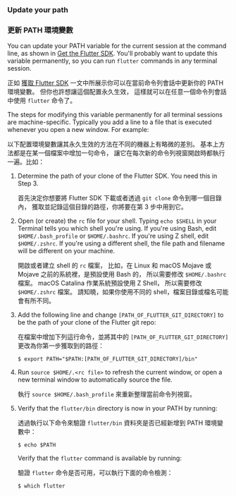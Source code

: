 ### Update your path

### 更新 PATH 環境變數

You can update your PATH variable for the current session at
the command line, as shown in [Get the Flutter SDK][].
You'll probably want to update this variable permanently,
so you can run `flutter` commands in any terminal session.

正如 [獲取 Flutter SDK][Get the Flutter SDK]
一文中所展示你可以在當前命令列會話中更新你的 PATH 環境變數。
但你也許想讓這個配置永久生效，
這樣就可以在任意一個命令列會話中使用 `flutter` 命令了。

The steps for modifying this variable permanently for
all terminal sessions are machine-specific.
Typically you add a line to a file that is executed
whenever you open a new window. For example:

以下配置環境變數讓其永久生效的方法在不同的機器上有略微的差別。
基本上方法都是在某一個檔案中增加一句命令，
讓它在每次新的命令列視窗開啟時都執行一遍。比如：

 1. Determine the path of your clone of the Flutter SDK.
    You need this in Step 3.

    首先決定你想要將 Flutter SDK 下載或者透過 `git clone` 命令到哪一個目錄內，
    獲取並記錄這個目錄的路徑，你將要在第 3 步中用到它。

 2. Open (or create) the `rc` file for your shell.
    Typing `echo $SHELL` in your Terminal tells you
    which shell you're using.
    If you're using Bash,
    edit `$HOME/.bash_profile` or `$HOME/.bashrc`.
    If you're using Z shell, edit `$HOME/.zshrc`.
    If you're using a different shell, the file path
    and filename will be different on your machine.
 
    開啟或者建立 shell 的 `rc` 檔案，
    比如，在 Linux 和 macOS Mojave 或 Mojave 之前的系統裡，是預設使用 Bash 的，
    所以需要修改 `$HOME/.bashrc` 檔案。
    macOS Catalina 作業系統預設使用 Z Shell，
    所以需要修改 `$HOME/.zshrc` 檔案。
    請知曉，如果你使用不同的 shell，檔案目錄或檔名可能會有所不同。

 3. Add the following line and change
    `[PATH_OF_FLUTTER_GIT_DIRECTORY]` to be
    the path of your clone of the Flutter git repo:

    在檔案中增加下列這行命令，並將其中的 
    `[PATH_OF_FLUTTER_GIT_DIRECTORY]` 更改為你第一步獲取到的路徑：

    ```terminal
    $ export PATH="$PATH:[PATH_OF_FLUTTER_GIT_DIRECTORY]/bin"
    ```

 4. Run `source $HOME/.<rc file>`
    to refresh the current window,
    or open a new terminal window to
    automatically source the file.

    執行 `source $HOME/.bash_profile` 來重新整理當前命令列視窗。

 5. Verify that the `flutter/bin` directory
    is now in your PATH by running:

    透過執行以下命令來驗證 `flutter/bin` 資料夾是否已經新增到 PATH 環境變數中：

    ```terminal
    $ echo $PATH
    ```

    Verify that the `flutter` command is available by running:

    驗證 `flutter` 命令是否可用，可以執行下面的命令檢測：

    ```terminal
    $ which flutter
    ```

[Get the Flutter SDK]: #get-sdk
